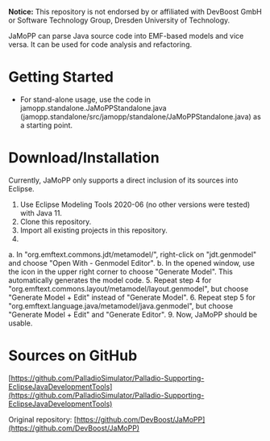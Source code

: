 **Notice:** This repository is not endorsed by or affiliated with DevBoost GmbH or Software Technology Group, Dresden University of Technology.

JaMoPP can parse Java source code into EMF-based models and vice versa. It can be used for code analysis and refactoring.

# Getting Started

* For stand-alone usage, use the code in jamopp.standalone.JaMoPPStandalone.java (jamopp.standalone/src/jamopp/standalone/JaMoPPStandalone.java) as a starting point.

# Download/Installation

Currently, JaMoPP only supports a direct inclusion of its sources into Eclipse.

1. Use Eclipse Modeling Tools 2020-06 (no other versions were tested) with Java 11.
2. Clone this repository.
3. Import all existing projects in this repository.
4.
a. In "org.emftext.commons.jdt/metamodel/", right-click on "jdt.genmodel" and choose "Open With - Genmodel Editor".
b. In the opened window, use the icon in the upper right corner to choose "Generate Model". This automatically generates the model code.
5. Repeat step 4 for "org.emftext.commons.layout/metamodel/layout.genmodel", but choose "Generate Model + Edit" instead of "Generate Model".
6. Repeat step 5 for "org.emftext.language.java/metamodel/java.genmodel", but choose "Generate Model + Edit" and "Generate Editor".
9. Now, JaMoPP should be usable.

# Sources on GitHub

[https://github.com/PalladioSimulator/Palladio-Supporting-EclipseJavaDevelopmentTools](https://github.com/PalladioSimulator/Palladio-Supporting-EclipseJavaDevelopmentTools)

Original repository: [https://github.com/DevBoost/JaMoPP](https://github.com/DevBoost/JaMoPP)
